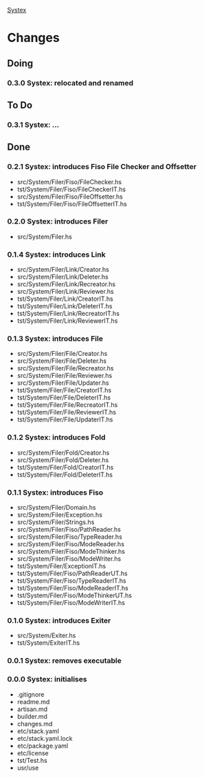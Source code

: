 [Systex](readme.md)



# Changes


## Doing

### 0.3.0 Systex: relocated and renamed


## To Do

### 0.3.1 Systex: ...


## Done

### 0.2.1 Systex: introduces Fiso File Checker and Offsetter
* src/System/Filer/Fiso/FileChecker.hs
* tst/System/Filer/Fiso/FileCheckerIT.hs
* src/System/Filer/Fiso/FileOffsetter.hs
* tst/System/Filer/Fiso/FileOffsetterIT.hs

### 0.2.0 Systex: introduces Filer
* src/System/Filer.hs

### 0.1.4 Systex: introduces Link
* src/System/Filer/Link/Creator.hs
* src/System/Filer/Link/Deleter.hs
* src/System/Filer/Link/Recreator.hs
* src/System/Filer/Link/Reviewer.hs
* tst/System/Filer/Link/CreatorIT.hs
* tst/System/Filer/Link/DeleterIT.hs
* tst/System/Filer/Link/RecreatorIT.hs
* tst/System/Filer/Link/ReviewerIT.hs

### 0.1.3 Systex: introduces File
* src/System/Filer/File/Creator.hs
* src/System/Filer/File/Deleter.hs
* src/System/Filer/File/Recreator.hs
* src/System/Filer/File/Reviewer.hs
* src/System/Filer/File/Updater.hs
* tst/System/Filer/File/CreatorIT.hs
* tst/System/Filer/File/DeleterIT.hs
* tst/System/Filer/File/RecreatorIT.hs
* tst/System/Filer/File/ReviewerIT.hs
* tst/System/Filer/File/UpdaterIT.hs

### 0.1.2 Systex: introduces Fold
* src/System/Filer/Fold/Creator.hs
* src/System/Filer/Fold/Deleter.hs
* tst/System/Filer/Fold/CreatorIT.hs
* tst/System/Filer/Fold/DeleterIT.hs

### 0.1.1 Systex: introduces Fiso
* src/System/Filer/Domain.hs
* src/System/Filer/Exception.hs
* src/System/Filer/Strings.hs
* src/System/Filer/Fiso/PathReader.hs
* src/System/Filer/Fiso/TypeReader.hs
* src/System/Filer/Fiso/ModeReader.hs
* src/System/Filer/Fiso/ModeThinker.hs
* src/System/Filer/Fiso/ModeWriter.hs
* tst/System/Filer/ExceptionIT.hs
* tst/System/Filer/Fiso/PathReaderUT.hs
* tst/System/Filer/Fiso/TypeReaderIT.hs
* tst/System/Filer/Fiso/ModeReaderIT.hs
* tst/System/Filer/Fiso/ModeThinkerUT.hs
* tst/System/Filer/Fiso/ModeWriterIT.hs

### 0.1.0 Systex: introduces Exiter
* src/System/Exiter.hs
* tst/System/ExiterIT.hs

### 0.0.1 Systex: removes executable

### 0.0.0 Systex: initialises
* .gitignore
* readme.md
* artisan.md
* builder.md
* changes.md
* etc/stack.yaml
* etc/stack.yaml.lock
* etc/package.yaml
* etc/license
* tst/Test.hs
* usr/use
